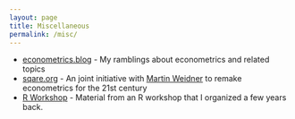 ```yaml
---
layout: page
title: Miscellaneous
permalink: /misc/
---
```


- [econometrics.blog](https://econometrics.blog) - My ramblings about econometrics and related topics
- [sqare.org](https://sqare.org) - An joint initiative with [Martin Weidner](https://users.ox.ac.uk/~econ0610/) to remake econometrics for the 21st century
- [R Workshop](/RWorkshop) - Material from an R workshop that I organized a few years back. 


